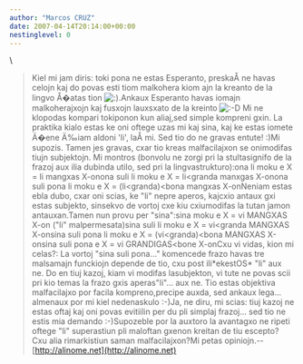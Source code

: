 ```yaml
---
author: "Marcos CRUZ"
date: 2007-04-14T20:14:00+00:00
nestinglevel: 0
---
```

\
> Kiel mi jam diris: toki pona ne estas Esperanto, preskaÅ­ ne havas
> celojn kaj do povas esti tiom malkohera kiom ajn la kreanto de la
> lingvo Å�atas tion ![:)](images/smilies/icon_e_smile.gif "Smile").Ankaux Esperanto havas iomajn malkoherajxojn kaj fusxojn lauxsxato de la kreinto ![:-D](images/smilies/icon_e_biggrin.gif "Very Happy") Mi ne klopodas kompari tokiponon kun aliaj,sed simple kompreni gxin.
> La praktika kialo estas ke oni oftege uzas mi
> kaj sina, kaj ke estas iomete Ä�ene Ä‰iam aldoni 'li', laÅ­ mi.
> Sed tio do ne gravas entute! :)Mi supozis. Tamen jes gravas, cxar tio kreas malfacilajxon se onimodifas tiujn subjektojn. Mi montros (bonvolu ne zorgi pri la stultasignifo de la frazoj aux ilia dubinda utilo, sed pri la lingvastrukturo):ona li moku e X = li mangxas X-onona suli li moku e X = li<granda manxgas X-onona suli pona li moku e X = (li<granda)<bona mangxas X-onNeniam estas ebla dubo, cxar oni scias, ke "li" nepre aperos, kajcxio antaux gxi estas subjekto, sinsekvo de vortoj cxe kiu cxiumodifas la tutan jamon antauxan.Tamen nun provu per "sina":sina moku e X = vi MANGXAS X-on ("li" malpermesata)sina suli li moku e X = vi<granda MANGXAS X-onsina suli pona li moku e X = (vi<granda)<bona MANGXAS X-onsina suli pona e X = vi GRANDIGAS<bone X-onCxu vi vidas, kion mi celas?: La vortoj "sina suli pona..." komencede frazo havas tre malsamajn funckiojn depende de tio, cxu post ili\*ekestOS\* "li" aux ne. Do en tiuj kazoj, kiam vi modifas lasubjekton, vi tute ne povas scii pri kio temas la frazo gxis aperas"li"... aux ne. Tio estas objektiva malfacilajxo por facila kompreno,precipe auxda, sed ankaux lega... almenaux por mi kiel nedenaskulo :-)Ja, ne diru, mi scias: tiuj kazoj ne estas oftaj kaj oni povas evitiilin per du pli simplaj frazoj... sed tio ne estis mia demando :-)Supozeble por la auxtoro la avantagxo ne ripeti oftege "li" superastiun pli maloftan gxenon kreitan de tiu escepto? Cxu alia rimarkistiun saman malfacilajxon?Mi petas opiniojn.--
[http://alinome.net](http://alinome.net)